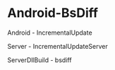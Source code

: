 # Android-BsDiff

Android - IncrementalUpdate

Server - IncrementalUpdateServer

ServerDllBuild - bsdiff
